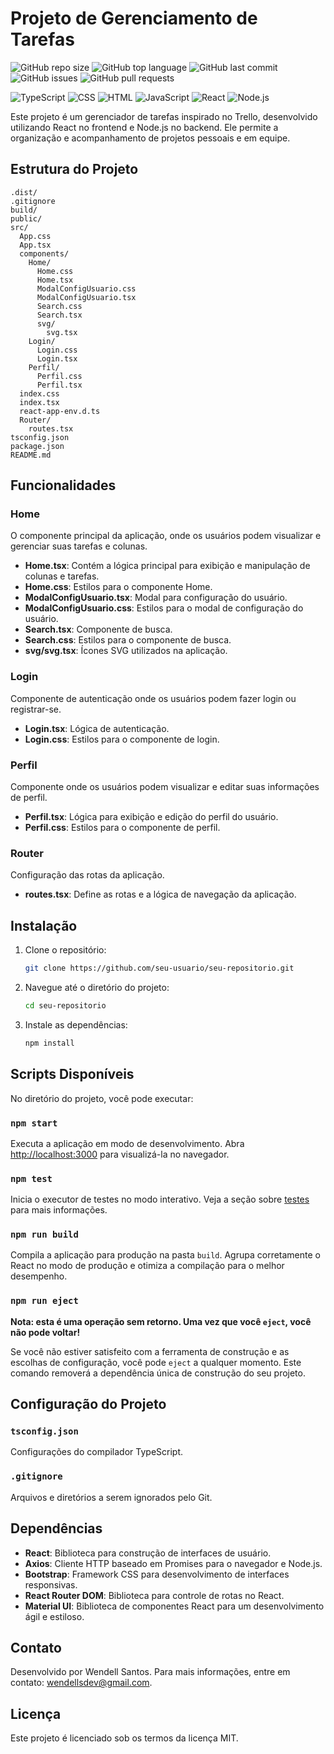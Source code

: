 # Projeto de Gerenciamento de Tarefas

![GitHub repo size](https://img.shields.io/github/repo-size/WendellSantosEng/Gerenciador-de-tarefas)
![GitHub top language](https://img.shields.io/github/languages/top/WendellSantosEng/Gerenciador-de-tarefas)
![GitHub last commit](https://img.shields.io/github/last-commit/WendellSantosEng/Gerenciador-de-tarefas)
![GitHub issues](https://img.shields.io/github/issues/WendellSantosEng/Gerenciador-de-tarefas)
![GitHub pull requests](https://img.shields.io/github/issues-pr/WendellSantosEng/Gerenciador-de-tarefas)

![TypeScript](https://img.shields.io/badge/TypeScript-007ACC?style=flat&logo=typescript&logoColor=white)
![CSS](https://img.shields.io/badge/CSS-1572B6?style=flat&logo=css3&logoColor=white)
![HTML](https://img.shields.io/badge/HTML-E34F26?style=flat&logo=html5&logoColor=white)
![JavaScript](https://img.shields.io/badge/JavaScript-F7DF1E?style=flat&logo=javascript&logoColor=black)
![React](https://img.shields.io/badge/React-61DAFB?style=flat&logo=react&logoColor=black)
![Node.js](https://img.shields.io/badge/Node.js-339933?style=flat&logo=node.js&logoColor=white)


Este projeto é um gerenciador de tarefas inspirado no Trello, desenvolvido utilizando React no frontend e Node.js no backend. Ele permite a organização e acompanhamento de projetos pessoais e em equipe.

## Estrutura do Projeto

```plaintext
.dist/
.gitignore
build/
public/
src/
  App.css
  App.tsx
  components/
    Home/
      Home.css
      Home.tsx
      ModalConfigUsuario.css
      ModalConfigUsuario.tsx
      Search.css
      Search.tsx
      svg/
        svg.tsx
    Login/
      Login.css
      Login.tsx
    Perfil/
      Perfil.css
      Perfil.tsx
  index.css
  index.tsx
  react-app-env.d.ts
  Router/
    routes.tsx
tsconfig.json
package.json
README.md
```

## Funcionalidades

### Home

O componente principal da aplicação, onde os usuários podem visualizar e gerenciar suas tarefas e colunas.

- **Home.tsx**: Contém a lógica principal para exibição e manipulação de colunas e tarefas.
- **Home.css**: Estilos para o componente Home.
- **ModalConfigUsuario.tsx**: Modal para configuração do usuário.
- **ModalConfigUsuario.css**: Estilos para o modal de configuração do usuário.
- **Search.tsx**: Componente de busca.
- **Search.css**: Estilos para o componente de busca.
- **svg/svg.tsx**: Ícones SVG utilizados na aplicação.

### Login

Componente de autenticação onde os usuários podem fazer login ou registrar-se.

- **Login.tsx**: Lógica de autenticação.
- **Login.css**: Estilos para o componente de login.

### Perfil

Componente onde os usuários podem visualizar e editar suas informações de perfil.

- **Perfil.tsx**: Lógica para exibição e edição do perfil do usuário.
- **Perfil.css**: Estilos para o componente de perfil.

### Router

Configuração das rotas da aplicação.

- **routes.tsx**: Define as rotas e a lógica de navegação da aplicação.

## Instalação

1. Clone o repositório:
   ```sh
   git clone https://github.com/seu-usuario/seu-repositorio.git
   ```
2. Navegue até o diretório do projeto:
   ```sh
   cd seu-repositorio
   ```
3. Instale as dependências:
   ```sh
   npm install
   ```

## Scripts Disponíveis

No diretório do projeto, você pode executar:

### `npm start`

Executa a aplicação em modo de desenvolvimento.
Abra [http://localhost:3000](http://localhost:3000) para visualizá-la no navegador.

### `npm test`

Inicia o executor de testes no modo interativo.
Veja a seção sobre [testes](https://facebook.github.io/create-react-app/docs/running-tests) para mais informações.

### `npm run build`

Compila a aplicação para produção na pasta `build`.
Agrupa corretamente o React no modo de produção e otimiza a compilação para o melhor desempenho.

### `npm run eject`

**Nota: esta é uma operação sem retorno. Uma vez que você `eject`, você não pode voltar!**

Se você não estiver satisfeito com a ferramenta de construção e as escolhas de configuração, você pode `eject` a qualquer momento. Este comando removerá a dependência única de construção do seu projeto.

## Configuração do Projeto

### `tsconfig.json`

Configurações do compilador TypeScript.

### `.gitignore`

Arquivos e diretórios a serem ignorados pelo Git.

## Dependências

- **React**: Biblioteca para construção de interfaces de usuário.
- **Axios**: Cliente HTTP baseado em Promises para o navegador e Node.js.
- **Bootstrap**: Framework CSS para desenvolvimento de interfaces responsivas.
- **React Router DOM**: Biblioteca para controle de rotas no React.
- **Material UI**: Biblioteca de componentes React para um desenvolvimento ágil e estiloso.

## Contato

Desenvolvido por Wendell Santos.
Para mais informações, entre em contato: wendellsdev@gmail.com.

## Licença

Este projeto é licenciado sob os termos da licença MIT.
